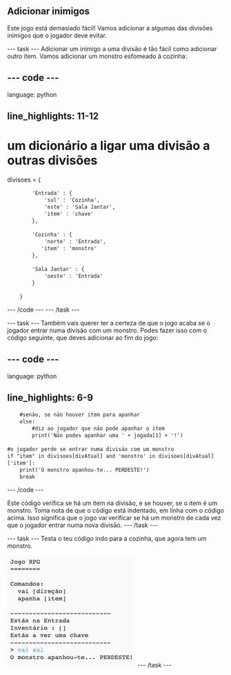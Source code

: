 ## Adicionar inimigos

Este jogo está demasiado fácil! Vamos adicionar a algumas das divisões inimigos que o jogador deve evitar.

\--- task \--- Adicionar um inimigo a uma divisão é tão fácil como adicionar outro item. Vamos adicionar um monstro esfomeado à cozinha:

## \--- code \---

language: python

## line_highlights: 11-12

# um dicionário a ligar uma divisão a outras divisões

divisoes = {

            'Entrada' : {
                'sul' : 'Cozinha',
                'este' : 'Sala Jantar',
                'item' : 'chave'
            },
    
            'Cozinha' : {
                'norte' : 'Entrada',
               'item' : 'monstro'
            },
    
            'Sala Jantar' : {
                'oeste' : 'Entrada'
            }
    
        }
    

\--- /code \--- \--- /task \---

\--- task \--- Também vais querer ter a certeza de que o jogo acaba se o jogador entrar numa divisão com um monstro. Podes fazer isso com o código seguinte, que deves adicionar ao fim do jogo:

## \--- code \---

language: python

## line_highlights: 6-9

        #senāo, se nāo houver item para apanhar
        else:
            #diz ao jogador que nāo pode apanhar o item
            print('Nāo podes apanhar uma ' + jogada[1] + '!')
    
    #o jogador perde se entrar numa divisāo com um monstro
    if "item" in divisoes[divAtual] and 'monstro' in divisoes[divAtual]['item']:
        print('O monstro apanhou-te... PERDESTE!')
        break
    

\--- /code \---

Este código verifica se há um item na divisão, e se houver, se o item é um monstro. Toma nota de que o código está indentado, em linha com o código acima. Isso significa que o jogo vai verificar se há um monstro de cada vez que o jogador entrar numa nova divisāo. \--- /task \---

\--- task \--- Testa o teu código indo para a cozinha, que agora tem um monstro.

![captura de ecrã](images/rpg-monster-test.png) \--- /task \---